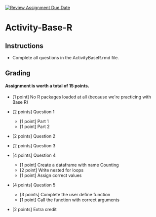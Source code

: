[![Review Assignment Due Date](https://classroom.github.com/assets/deadline-readme-button-22041afd0340ce965d47ae6ef1cefeee28c7c493a6346c4f15d667ab976d596c.svg)](https://classroom.github.com/a/xH4ZyAB6)
# Activity-Base-R

## Instructions 
- Complete all questions in the ActivityBaseR.rmd file.


## Grading

#### Assignment is worth a total of 15 points.

- [1 point] No R packages loaded at all (because we're practicing with Base R)
- [2 points] Question 1 
    - [1 point] Part 1
    - [1 point] Part 2
- [2 points] Question 2
- [2 points] Question 3
- [4 points] Question 4
    - [1 point] Create a dataframe with name Counting
    - [2 point] Write nested for loops 
    - [1 point] Assign correct values
- [4 points] Question 5
    - [3 points] Complete the user define function
    - [1 point] Call the function with correct arguments
    
- [2 points] Extra credit
